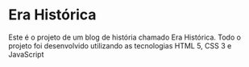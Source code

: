 # Era Histórica
Este é o projeto de um blog de história chamado Era Histórica. Todo o projeto foi desenvolvido utilizando as tecnologias HTML 5, CSS 3 e JavaScript
